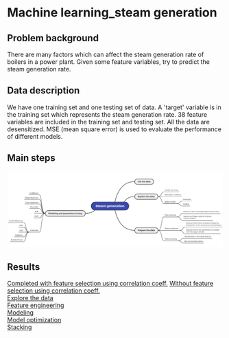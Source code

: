 # Machine learning_steam generation

## Problem background
There are many factors which can affect the steam generation rate of boilers in a power plant. Given some feature variables, try to predict the steam generation rate.

## Data description
We have one training set and one testing set of data. A 'target' variable is in the training set which represents the steam generation rate. 38 feature variables are included in the training set and testing set. All the data are desensitized. MSE (mean square error) is used to evaluate the performance of different models.

## Main steps
![](https://github.com/Ziziaozzz/Machine-learning_steam-generation/blob/main/steam%20generation.PNG)

## Results
[Completed with feature selection using correlation coeff.](https://github.com/Ziziaozzz/Machine-learning_steam-generation/blob/main/Prediction%20of%20steam%20generation%20in%20a%20power%20plant%20(completed%20with%20feature%20selection%20using%20correlation%20coeff.).ipynb)  
[Without feature selection using correlation coeff.](https://github.com/Ziziaozzz/Machine-learning_steam-generation/blob/main/Prediction%20of%20steam%20generation%20in%20a%20power%20plant%20(without%20feature%20selection).ipynb)  
[Explore the data](https://github.com/Ziziaozzz/Machine-learning_steam-generation/blob/main/Explore%20data.ipynb)  
[Feature engineering](https://github.com/Ziziaozzz/Machine-learning_steam-generation/blob/main/Feature%20engineering.ipynb)  
[Modeling](https://github.com/Ziziaozzz/Machine-learning_steam-generation/blob/main/Modeling.ipynb)  
[Model optimization](https://github.com/Ziziaozzz/Machine-learning_steam-generation/blob/main/Model%20optimization.ipynb)  
[Stacking](https://github.com/Ziziaozzz/Machine-learning_steam-generation/blob/main/Stacking.ipynb)  
